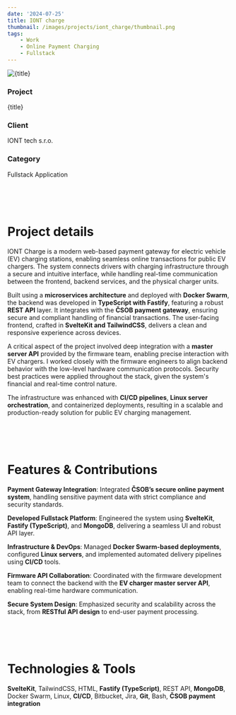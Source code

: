 ```yaml
---
date: '2024-07-25'
title: IONT charge
thumbnail: /images/projects/iont_charge/thumbnail.png
tags:
    - Work
    - Online Payment Charging
    - Fullstack
---
```


<img src="/images/projects/iont_charge/thumbnail.png" alt={title} class="w-full h-80 object-cover mb-4 rounded-lg" />

<div class="bg-neutral-900 flex flex-wrap gap-y-8 gap-x-20 justify-between px-8 py-6 rounded-lg xs:px-24">
    <div>
        <h3 class="!m-0 !mb-1 !font-semibold">Project</h3>
        <p class="!m-0">{title}</p>
    </div>
    <div>
        <h3 class="!m-0 !mb-1 !font-semibold">Client</h3>
        <p class="!m-0">IONT tech s.r.o.</p>
    </div>
    <div>
        <h3 class="!m-0 !mb-1 !font-semibold">Category</h3>
        <p class="!m-0">Fullstack Application</p>
    </div>
</div>

<br />
<br />
<br />

# Project details

IONT Charge is a modern web-based payment gateway for electric vehicle (EV) charging stations, enabling seamless online transactions for public EV chargers. The system connects drivers with charging infrastructure through a secure and intuitive interface, while handling real-time communication between the frontend, backend services, and the physical charger units.

Built using a **microservices architecture** and deployed with **Docker Swarm**, the backend was developed in **TypeScript with Fastify**, featuring a robust **REST API** layer. It integrates with the **ČSOB payment gateway**, ensuring secure and compliant handling of financial transactions. The user-facing frontend, crafted in **SvelteKit and TailwindCSS**, delivers a clean and responsive experience across devices.

A critical aspect of the project involved deep integration with a **master server API** provided by the firmware team, enabling precise interaction with EV chargers. I worked closely with the firmware engineers to align backend behavior with the low-level hardware communication protocols. Security best practices were applied throughout the stack, given the system's financial and real-time control nature.

The infrastructure was enhanced with **CI/CD pipelines**, **Linux server orchestration**, and containerized deployments, resulting in a scalable and production-ready solution for public EV charging management.

<br />
<br />
<br />

# Features & Contributions

**Payment Gateway Integration**: Integrated **ČSOB’s secure online payment system**, handling sensitive payment data with strict compliance and security standards.

**Developed Fullstack Platform**: Engineered the system using **SvelteKit**, **Fastify (TypeScript)**, and **MongoDB**, delivering a seamless UI and robust API layer.

**Infrastructure & DevOps**: Managed **Docker Swarm-based deployments**, configured **Linux servers**, and implemented automated delivery pipelines using **CI/CD** tools.

**Firmware API Collaboration**: Coordinated with the firmware development team to connect the backend with the **EV charger master server API**, enabling real-time hardware communication.

**Secure System Design**: Emphasized security and scalability across the stack, from **RESTful API design** to end-user payment processing.

<br />
<br />
<br />

# Technologies & Tools

**SvelteKit**, TailwindCSS, HTML, **Fastify (TypeScript)**, REST API, **MongoDB**, Docker Swarm, Linux, **CI/CD**, Bitbucket, Jira, **Git**, Bash, **ČSOB payment integration**
